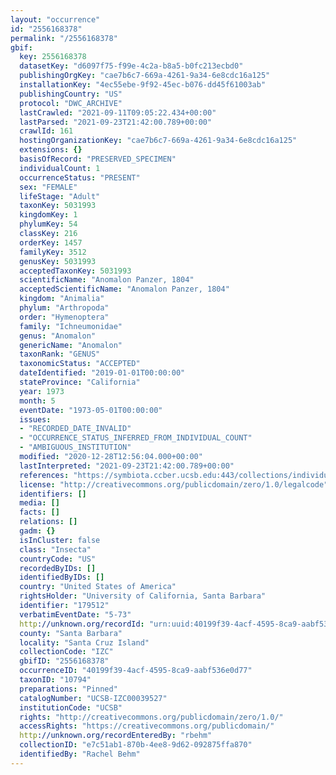 ```yaml
---
layout: "occurrence"
id: "2556168378"
permalink: "/2556168378"
gbif:
  key: 2556168378
  datasetKey: "d6097f75-f99e-4c2a-b8a5-b0fc213ecbd0"
  publishingOrgKey: "cae7b6c7-669a-4261-9a34-6e8cdc16a125"
  installationKey: "4ec55ebe-9f92-45ec-b076-dd45f61003ab"
  publishingCountry: "US"
  protocol: "DWC_ARCHIVE"
  lastCrawled: "2021-09-11T09:05:22.434+00:00"
  lastParsed: "2021-09-23T21:42:00.789+00:00"
  crawlId: 161
  hostingOrganizationKey: "cae7b6c7-669a-4261-9a34-6e8cdc16a125"
  extensions: {}
  basisOfRecord: "PRESERVED_SPECIMEN"
  individualCount: 1
  occurrenceStatus: "PRESENT"
  sex: "FEMALE"
  lifeStage: "Adult"
  taxonKey: 5031993
  kingdomKey: 1
  phylumKey: 54
  classKey: 216
  orderKey: 1457
  familyKey: 3512
  genusKey: 5031993
  acceptedTaxonKey: 5031993
  scientificName: "Anomalon Panzer, 1804"
  acceptedScientificName: "Anomalon Panzer, 1804"
  kingdom: "Animalia"
  phylum: "Arthropoda"
  order: "Hymenoptera"
  family: "Ichneumonidae"
  genus: "Anomalon"
  genericName: "Anomalon"
  taxonRank: "GENUS"
  taxonomicStatus: "ACCEPTED"
  dateIdentified: "2019-01-01T00:00:00"
  stateProvince: "California"
  year: 1973
  month: 5
  eventDate: "1973-05-01T00:00:00"
  issues:
  - "RECORDED_DATE_INVALID"
  - "OCCURRENCE_STATUS_INFERRED_FROM_INDIVIDUAL_COUNT"
  - "AMBIGUOUS_INSTITUTION"
  modified: "2020-12-28T12:56:04.000+00:00"
  lastInterpreted: "2021-09-23T21:42:00.789+00:00"
  references: "https://symbiota.ccber.ucsb.edu:443/collections/individual/index.php?occid=179512"
  license: "http://creativecommons.org/publicdomain/zero/1.0/legalcode"
  identifiers: []
  media: []
  facts: []
  relations: []
  gadm: {}
  isInCluster: false
  class: "Insecta"
  countryCode: "US"
  recordedByIDs: []
  identifiedByIDs: []
  country: "United States of America"
  rightsHolder: "University of California, Santa Barbara"
  identifier: "179512"
  verbatimEventDate: "5-73"
  http://unknown.org/recordId: "urn:uuid:40199f39-4acf-4595-8ca9-aabf536e0d77"
  county: "Santa Barbara"
  locality: "Santa Cruz Island"
  collectionCode: "IZC"
  gbifID: "2556168378"
  occurrenceID: "40199f39-4acf-4595-8ca9-aabf536e0d77"
  taxonID: "10794"
  preparations: "Pinned"
  catalogNumber: "UCSB-IZC00039527"
  institutionCode: "UCSB"
  rights: "http://creativecommons.org/publicdomain/zero/1.0/"
  accessRights: "https://creativecommons.org/publicdomain/"
  http://unknown.org/recordEnteredBy: "rbehm"
  collectionID: "e7c51ab1-870b-4ee8-9d62-092875ffa870"
  identifiedBy: "Rachel Behm"
---
```

